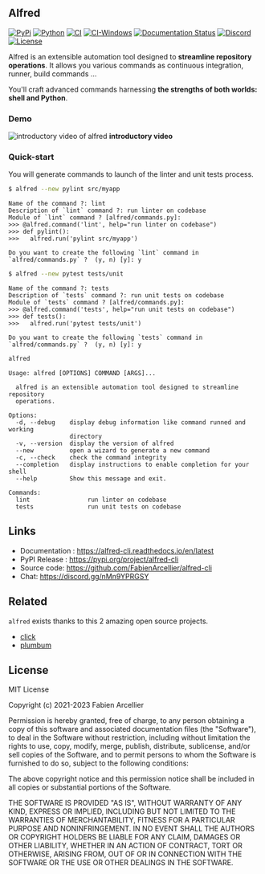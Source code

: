 ## Alfred

[![PyPi](https://img.shields.io/pypi/v/alfred-cli.svg?label=Version)](https://pypi.org/project/alfred-cli/)
[![Python](https://img.shields.io/pypi/pyversions/alfred-cli.svg)](https://pypi.org/project/alfred-cli/)
[![CI](https://github.com/FabienArcellier/alfred-cli/actions/workflows/ci.yml/badge.svg)](https://github.com/FabienArcellier/alfred-cli/actions/workflows/ci.yml) [![CI-Windows](https://github.com/FabienArcellier/alfred-cli/actions/workflows/ci-windows.yml/badge.svg)](https://github.com/FabienArcellier/alfred-cli/actions/workflows/ci-windows.yml)
[![Documentation Status](https://readthedocs.org/projects/alfred-cli/badge/?version=latest)](https://alfred-cli.readthedocs.io/en/latest/?badge=latest)
[![Discord](https://img.shields.io/badge/discord-alfred-5865F2?logo=discord&logoColor=white)](https://discord.gg/nMn9YPRGSY)
[![License](https://img.shields.io/badge/license-MIT-007EC7.svg)](LICENSE)

Alfred is an extensible automation tool designed to **streamline repository operations**. It allows you various commands as continuous integration, runner, build commands ...

You'll craft advanced commands harnessing **the strengths of both worlds: shell and Python**.


### Demo

![introductory video of alfred](https://media.githubusercontent.com/media/FabienArcellier/alfred-cli/master/docs/demo-1.gif)
**introductory video**

### Quick-start

You will generate commands to launch of the linter and unit tests process.

```bash
$ alfred --new pylint src/myapp
```

```text
Name of the command ?: lint
Description of `lint` command ?: run linter on codebase
Module of `lint` command ? [alfred/commands.py]:
>>> @alfred.command('lint', help="run linter on codebase")
>>> def pylint():
>>>   alfred.run('pylint src/myapp')

Do you want to create the following `lint` command in `alfred/commands.py` ?  (y, n) [y]: y
```

```bash
$ alfred --new pytest tests/unit
```

```text
Name of the command ?: tests
Description of `tests` command ?: run unit tests on codebase
Module of `tests` command ? [alfred/commands.py]:
>>> @alfred.command('tests', help="run unit tests on codebase")
>>> def tests():
>>>   alfred.run('pytest tests/unit')

Do you want to create the following `tests` command in `alfred/commands.py` ?  (y, n) [y]: y
```

```bash
alfred
```

```text
Usage: alfred [OPTIONS] COMMAND [ARGS]...

  alfred is an extensible automation tool designed to streamline repository
  operations.

Options:
  -d, --debug    display debug information like command runned and working
                 directory
  -v, --version  display the version of alfred
  --new          open a wizard to generate a new command
  -c, --check    check the command integrity
  --completion   display instructions to enable completion for your shell
  --help         Show this message and exit.

Commands:
  lint                run linter on codebase
  tests               run unit tests on codebase
```

## Links

* Documentation : https://alfred-cli.readthedocs.io/en/latest
* PyPI Release : https://pypi.org/project/alfred-cli
* Source code: https://github.com/FabienArcellier/alfred-cli
* Chat: https://discord.gg/nMn9YPRGSY

## Related

``alfred`` exists thanks to this 2 amazing open source projects.

* [click](https://github.com/pallets/click/)
* [plumbum](https://github.com/tomerfiliba/plumbum>)


## License

MIT License

Copyright (c) 2021-2023 Fabien Arcellier

Permission is hereby granted, free of charge, to any person obtaining a copy
of this software and associated documentation files (the "Software"), to deal
in the Software without restriction, including without limitation the rights
to use, copy, modify, merge, publish, distribute, sublicense, and/or sell
copies of the Software, and to permit persons to whom the Software is
furnished to do so, subject to the following conditions:

The above copyright notice and this permission notice shall be included in all
copies or substantial portions of the Software.

THE SOFTWARE IS PROVIDED "AS IS", WITHOUT WARRANTY OF ANY KIND, EXPRESS OR
IMPLIED, INCLUDING BUT NOT LIMITED TO THE WARRANTIES OF MERCHANTABILITY,
FITNESS FOR A PARTICULAR PURPOSE AND NONINFRINGEMENT. IN NO EVENT SHALL THE
AUTHORS OR COPYRIGHT HOLDERS BE LIABLE FOR ANY CLAIM, DAMAGES OR OTHER
LIABILITY, WHETHER IN AN ACTION OF CONTRACT, TORT OR OTHERWISE, ARISING FROM,
OUT OF OR IN CONNECTION WITH THE SOFTWARE OR THE USE OR OTHER DEALINGS IN THE
SOFTWARE.
